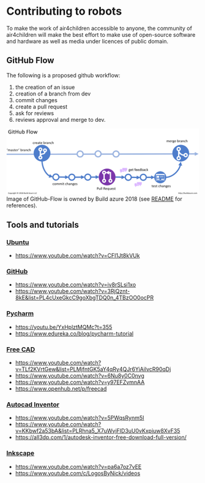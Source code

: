# Contributing to robots
To make the work of air4children accessible to anyone, the community of air4children will make the best effort to make use of open-source software and hardware as well as media under licences of public domain.  

## GitHub Flow
The following is a proposed github workflow:  
1. the creation of an issue 
2. creation of a branch from dev
3. commit changes
4. create a pull request
5. ask for reviews
6. reviews approval and merge to dev. 
 
![fig](figures/github-workflow/references/GitHub-Flow.png)
Image of GitHub-Flow is owned by Build azure 2018 (see [README](figures/github-workflow/references/README.md) for references).
 

## Tools and tutorials
### [Ubuntu](https://en.wikipedia.org/wiki/Ubuntu) 
* https://www.youtube.com/watch?v=CFI1Jt8kVUk

### [GitHub](https://en.wikipedia.org/wiki/GitHub)
* https://www.youtube.com/watch?v=iv8rSLsi1xo
* https://www.youtube.com/watch?v=3RjQznt-8kE&list=PL4cUxeGkcC9goXbgTDQ0n_4TBzOO0ocPR

### [Pycharm](https://en.wikipedia.org/wiki/PyCharm)
* https://youtu.be/YxHplztMQMc?t=355 
* https://www.edureka.co/blog/pycharm-tutorial

### [Free CAD](https://en.wikipedia.org/wiki/FreeCAD)
* https://www.youtube.com/watch?v=TLf2KVrtGew&list=PLMjfntGK5aY4qRy4QJr6YiAilvcR90qDj
* https://www.youtube.com/watch?v=6Nu8y0C0nvg
* https://www.youtube.com/watch?v=y97EFZvmnAA
* https://www.openhub.net/p/freecad

### [Autocad Inventor](https://en.wikipedia.org/wiki/Autodesk_Inventor)
* https://www.youtube.com/watch?v=5PWqsRynm5I
* https://www.youtube.com/watch?v=KKbwf2a53bA&list=PLRhna5_X7uWvjFID3uU0vKxpiuw8XvF35
* https://all3dp.com/1/autodesk-inventor-free-download-full-version/

### [Inkscape](https://en.wikipedia.org/wiki/Inkscape)
* https://www.youtube.com/watch?v=pa6a7oz7vEE
* https://www.youtube.com/c/LogosByNick/videos 
